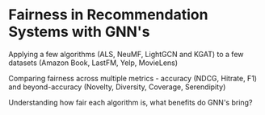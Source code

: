 # Fairness in Recommendation Systems with GNN's

Applying a few algorithms (ALS, NeuMF, LightGCN and KGAT) to a few datasets (Amazon Book, LastFM, Yelp, MovieLens)

Comparing fairness across multiple metrics - accuracy (NDCG, Hitrate, F1) and beyond-accuracy (Novelty, Diversity, Coverage, Serendipity)

Understanding how fair each algorithm is, what benefits do GNN's bring?
